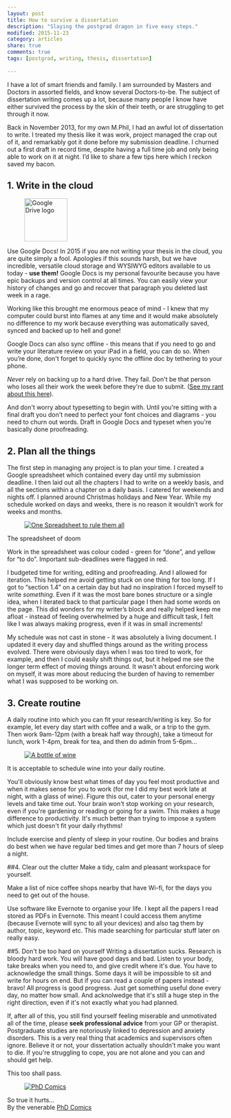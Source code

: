 ```yaml
---
layout: post
title: How to survive a dissertation
description: "Slaying the postgrad dragon in five easy steps."
modified: 2015-11-23
category: articles
share: true
comments: true
tags: [postgrad, writing, thesis, dissertation]
 
---
```

I have a lot of smart friends and family. I am surrounded by Masters and Doctors in assorted fields, and know several Doctors-to-be. The subject of dissertation writing comes up a lot, because many people I know have either survived the process by the skin of their teeth, or are struggling to get through it now. 

Back in November 2013, for my own M.Phil, I had an awful lot of dissertation to write. I treated my thesis like it was work, project managed the crap out of it, and remarkably got it done before my submission deadline. I churned out a first draft in record time, despite having a full time job and only being able to work on it at night. I’d like to share a few tips here which I reckon saved my bacon.

## 1. Write in the cloud
    
<div class="col-md-3 image right">
<figure><img src="http://upload.wikimedia.org/wikipedia/commons/thumb/a/ad/Logo_of_Google_Drive.svg/600px-Logo_of_Google_Drive.svg.png" height="100" width="100" alt="Google Drive logo"/></figure></div> Use Google Docs! In 2015 if you are not writing your thesis in the cloud, you are quite simply a fool. Apologies if this sounds harsh, but we have incredible, versatile cloud storage and WYSIWYG editors available to us today - <b>use them!</b> Google Docs is my personal favourite because you have epic backups and version control at all times. You can easily view your history of changes and go and recover that paragraph you deleted last week in a rage. 

Working like this brought me enormous peace of mind - I knew that my computer could burst into flames at any time and it would make absolutely no difference to my work because everything was automatically saved, synced and backed up to hell and gone!

Google Docs can also sync offline - this means that if you need to go and write your literature review on your iPad in a field, you can do so. When you’re done, don't forget to quickly sync the offline doc by tethering to your phone. 

<i>Never</i> rely on backing up to a hard drive. They fail. Don't be that person who loses all their work the week before they're due to submit. (<a href="{{ site.url }}/articles/so-your-hard-drive-crashed/">See my rant about this here</a>). 

And don't worry about typesetting to begin with. Until you're sitting with a final draft you don't need to perfect your font choices and diagrams - you need to churn out words. Draft in Google Docs and typeset when you're basically done proofreading. 


## 2. Plan all the things
The first step in managing any project is to plan your time. I created a Google spreadsheet which contained every day until my submission deadline. I then laid out all the chapters I had to write on a weekly basis, and all the sections within a chapter on a daily basis. I catered for weekends and nights off. I planned around Christmas holidays and New Year. While my schedule worked on days and weeks, there is no reason it wouldn’t work for weeks and months. 

<div class="col-md-5 image right">
<figure><a href="{{ site.url }}/images/ThesisSpreadsheet.png" data-lightbox="thesis" Title="The epic thesis triage spreadsheet"><img src="{{ site.url }}/images/ThesisSpreadsheet.png" alt="One Spreadsheet to rule them all"></a></figure><figcaption>The spreadsheet of doom</figcaption>
</div>

Work in the spreadsheet was colour coded - green for “done”, and yellow for “to do”. Important sub-deadlines were flagged in red. 

I budgeted time for writing, editing and proofreading. And I allowed for iteration. This helped me avoid getting stuck on one thing for too long.  If I got to “section 1.4” on a certain day but had no inspiration I forced myself to write <i>something</i>. Even if it was the most bare bones structure or a single idea, when I iterated back to that particular page I then had some words on the page. This did wonders for my writer’s block and really helped keep me afloat - instead of feeling overwhelmed by a huge and difficult task, I felt like I was always making progress, even if it was in small increments! 

My schedule was not cast in stone - it was absolutely a living document. I updated it every day and shuffled things around as the writing process evolved. There were obviously days when I was too tired to work, for example, and then I could easily shift things out, but it helped me see the longer term effect of moving things around. It wasn't about enforcing work on myself, it was more about reducing the burden of having to remember what I was supposed to be working on.

## 3. Create routine

A daily routine into which you can fit your research/writing is key. So for example, let every day start with coffee and a walk, or a trip to the gym. Then work 9am-12pm (with a break half way through), take a timeout for lunch, work 1-4pm, break for tea, and then do admin from 5-6pm... 

<div class="col-md-5 image right">
<figure><a href="{{ site.url }}/images/ThesisWine.jpg" data-lightbox="thesis" Title="Thesis anaesthetic"><img src="{{ site.url }}/images/ThesisWine.jpg" alt="A bottle of wine"></a></figure><figcaption>It is acceptable to schedule wine into your daily routine.</figcaption>
</div>

You'll obviously know best what times of day you feel most productive and when it makes sense for you to work (for me I did my best work late at night, with a glass of wine). Figure this out, cater to your personal energy levels and take time out. Your brain won't stop working on your research, even if you're gardening or reading or going for a swim. This makes a huge difference to productivity. It's much better than trying to impose a system which just doesn't fit your daily rhythms!

Include exercise and plenty of sleep in your routine. Our bodies and brains do best when we have regular bed times and get more than 7 hours of sleep a night. 


##4. Clear out the clutter
Make a tidy, calm and pleasant workspace for yourself. 

Make a list of nice coffee shops nearby that have Wi-fi, for the days you need to get out of the house.

Use software like Evernote to organise your life. I kept all the papers I read stored as PDFs in Evernote. This meant I could access them anytime (because Evernote will sync to all your devices) and also tag them by author, topic, keyword etc. This made searching for particular stuff later on really easy. 

##5. Don't be too hard on yourself
Writing a dissertation sucks. Research is bloody hard work. You will have good days and bad. Listen to your body, take breaks when you need to, and give credit where it's due. You have to acknowledge the small things. Some days it will be impossible to sit and write for hours on end. But if you can read a couple of papers instead - bravo! All progress is good progress. Just get something useful done every day, no matter how small. And acknolwedge that it's still a huge step in the right direction, even if it's not exactly what you had planned.

If, after all of this, you still find yourself feeling miserable and unmotivated all of the time, please <b>seek professional advice</b> from your GP or therapist. Postgraduate studies are notoriously linked to depression and anxiety disorders. This is a very real thing that academics and supervisors often ignore. Believe it or not, your dissertation actually shouldn't make you want to die. If you're struggling to cope, you are not alone and you can and should get help. 

This too shall pass. 

<div class="col-md-12 image">
<figure><a href="{{ site.url }}/images/PhDComic.gif" data-lightbox="thesis" Title="PhD Comics"><img src="{{ site.url }}/images/PhDComic.gif" alt="PhD Comics"></a></figure><figcaption>So true it hurts... <br/>By the venerable <a href="http://www.phdcomics.com/">PhD Comics</a></figcaption>
</div>
